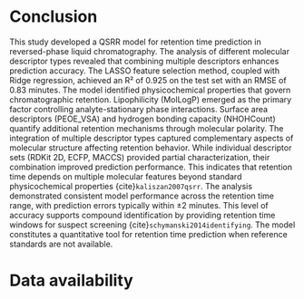 # Conclusion

This study developed a QSRR model for retention time prediction in reversed-phase liquid chromatography. The analysis of different molecular descriptor types revealed that combining multiple descriptors enhances prediction accuracy. The LASSO feature selection method, coupled with Ridge regression, achieved an R² of 0.925 on the test set with an RMSE of 0.83 minutes. The model identified physicochemical properties that govern chromatographic retention. Lipophilicity (MolLogP) emerged as the primary factor controlling analyte-stationary phase interactions. Surface area descriptors (PEOE_VSA) and hydrogen bonding capacity (NHOHCount) quantify additional retention mechanisms through molecular polarity. The integration of multiple descriptor types captured complementary aspects of molecular structure affecting retention behavior. While individual descriptor sets (RDKit 2D, ECFP, MACCS) provided partial characterization, their combination improved prediction performance. This indicates that retention time depends on multiple molecular features beyond standard physicochemical properties {cite}`kaliszan2007qsrr`. The analysis demonstrated consistent model performance across the retention time range, with prediction errors typically within ±2 minutes. This level of accuracy supports compound identification by providing retention time windows for suspect screening {cite}`schymanski2014identifying`. The model constitutes a quantitative tool for retention time prediction when reference standards are not available.



# Data availability

